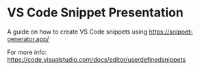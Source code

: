# VS Code Snippet Presentation

A guide on how to create VS Code snippets using https://snippet-generator.app/

For more info: https://code.visualstudio.com/docs/editor/userdefinedsnippets
